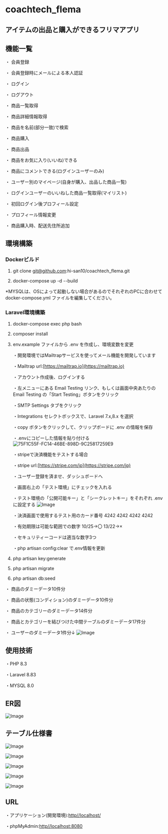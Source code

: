 # coachtech_flema

## アイテムの出品と購入ができるフリマアプリ

## 機能一覧
・ 会員登録

・ 会員登録時にメールによる本人認証

・ ログイン

・ ログアウト

・ 商品一覧取得

・ 商品詳細情報取得

・ 商品を名前(部分一致)で検索

・ 商品購入

・ 商品出品

・ 商品をお気に入り(いいね)できる

・ 商品にコメントできる(ログインユーザーのみ)

・ ユーザー別のマイページ(自身が購入、出品した商品一覧)

・ ログインユーザーのいいねした商品一覧取得(マイリスト)

・ 初回ログイン後プロフィール設定

・ プロフィール情報変更

・ 商品購入時、配送先住所追加

## 環境構築

### Dockerビルド

1. git clone git@github.com:hi-san10/coachtech_flema.git

2. docker-compose up -d --build

*MYSQLは、OSによって起動しない場合があるのでそれぞれのPCに合わせて docker-compose.yml ファイルを編集してください。

### Laravel環境構築

1. docker-compose exec php bash

2. composer install

3. env.example ファイルから .env を作成し、環境変数を変更

    ・開発環境ではMailtrapサービスを使ってメール機能を開発しています

    ・Mailtrap url:[https://mailtrap.io](https://mailtrap.io)

    ・アカウント作成後、ログインする

    ・左メニューにある Email Testing リンク、もしくは画面中央あたりの Email Testing の「Start Testing」ボタンをクリック

    ・SMTP Settings タブをクリック

    ・Integrations セレクトボックスで、Laravel 7.x,8.x を選択

    ・copy ボタンをクリックして、クリップボードに .env の情報を保存

    ・.envにコピーした情報を貼り付ける
        ![75F1C55F-FC14-46BE-898D-9C25817259E9](https://github.com/user-attachments/assets/571e1894-4346-4b98-883d-af7e577a743e)


    ・stripeで決済機能をテストする場合

    ・stripe url:[https://stripe.com/jp](https://stripe.com/jp)

    ・ユーザー登録を済ませ、ダッシュボードへ

    ・画面右上の「テスト環境」にチェックを入れる

    ・テスト環境の「公開可能キー」と「シークレットキー」をそれぞれ .env に設定する
        ![Image](https://github.com/user-attachments/assets/b635f4c9-ae66-4868-937e-1e56ffcd278f)

    ・決済画面で使用するテスト用のカード番号 4242 4242 4242 4242

    ・有効期限は可能な範囲での数字 10/25->〇 13/22->×

    ・セキュリティーコードは適当な数字3つ

    ・php artisan config:clear で.env情報を更新


4. php artisan key:generate

5. php artisan migrate

6. php artisan db:seed


・ 商品のダミーデータ10件分

・ 商品の状態(コンディション)のダミーデータ10件分

・ 商品のカテゴリーのダミーデータ14件分

・ 商品とカテゴリーを結びつけた中間テーブルのダミーデータ17件分

・ ユーザーのダミーデータ1件分↓
![Image](https://github.com/user-attachments/assets/fef256f3-d5c0-446a-8505-87e1527a9970)

## 使用技術

・PHP 8.3

・Laravel 8.83

・MYSQL 8.0

## ER図

![Image](https://github.com/user-attachments/assets/cf635c52-c126-42c2-a8cc-f72b315c29b3)

## テーブル仕様書
![Image](https://github.com/user-attachments/assets/f4395c14-6650-43fd-a1a6-efe420b14921)

![Image](https://github.com/user-attachments/assets/4e09a092-369c-44ee-bf44-d4ed715b6259)

![Image](https://github.com/user-attachments/assets/d7d13156-b32d-4eb5-b7dc-93408c3256e7)

![Image](https://github.com/user-attachments/assets/bb529ba1-1b98-44c4-ae50-abc6bae9b15c)

![Image](https://github.com/user-attachments/assets/3178cf4f-0999-4b5e-b2d3-487d01755437)

## URL

・アプリケーション(開発環境):[http//localhost/](http//localhost/)

・phpMyAdmin:[http//localhost:8080](http/localhost:8080)
